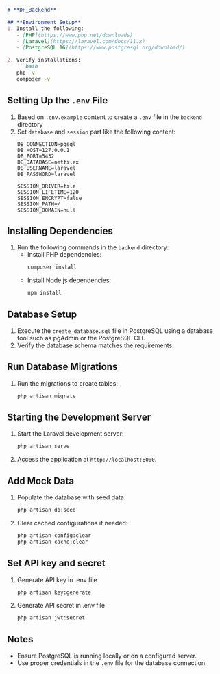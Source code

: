 ```markdown
# **DP_Backend**

## **Environment Setup**
1. Install the following:
   - [PHP](https://www.php.net/downloads)
   - [Laravel](https://laravel.com/docs/11.x)
   - [PostgreSQL 16](https://www.postgresql.org/download/)

2. Verify installations:
   ```bash
   php -v
   composer -v
   ```

## **Setting Up the `.env` File**
1. Based on `.env.example` content to create a `.env` file in the `backend` directory
2. Set `database` and `session` part like the following content:
   ```env
   DB_CONNECTION=pgsql
   DB_HOST=127.0.0.1
   DB_PORT=5432
   DB_DATABASE=netfilex
   DB_USERNAME=laravel
   DB_PASSWORD=laravel
   
   SESSION_DRIVER=file
   SESSION_LIFETIME=120
   SESSION_ENCRYPT=false
   SESSION_PATH=/
   SESSION_DOMAIN=null
   ```

## **Installing Dependencies**
1. Run the following commands in the `backend` directory:
   - Install PHP dependencies:
     ```bash
     composer install
     ```
   - Install Node.js dependencies:
     ```bash
     npm install
     ```

## **Database Setup**
1. Execute the `create_database.sql` file in PostgreSQL using a database tool such as pgAdmin or the PostgreSQL CLI.
2. Verify the database schema matches the requirements.

## **Run Database Migrations**
1. Run the migrations to create tables:
   ```bash
   php artisan migrate
   ```

## **Starting the Development Server**
1. Start the Laravel development server:
   ```bash
   php artisan serve
   ```
2. Access the application at `http://localhost:8000`.

## **Add Mock Data**
1. Populate the database with seed data:
   ```bash
   php artisan db:seed
   ```
2. Clear cached configurations if needed:
   ```bash
   php artisan config:clear
   php artisan cache:clear
   ```
## **Set API key and secret**
1. Generate API key in .env file
    ```bash 
    php artisan key:generate
    ```
2. Generate API secret in .env file
    ```bash
    php artisan jwt:secret
    ```

## **Notes**
- Ensure PostgreSQL is running locally or on a configured server.
- Use proper credentials in the `.env` file for the database connection.
```